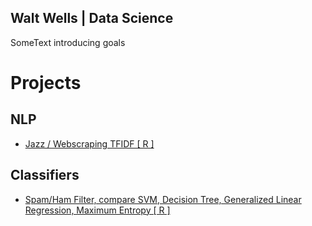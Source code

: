 ## Walt Wells | Data Science

SomeText introducing goals

# Projects

## NLP

* [Jazz / Webscraping TFIDF [ R ]](https://wwells.github.io/CUNY_DATA_607/Week10/JazzTFIDF_Present_Week10.html)


## Classifiers

* [Spam/Ham Filter, compare SVM, Decision Tree, Generalized Linear Regression, Maximum Entropy [ R ]](https://wwells.github.io/CUNY_DATA_607/Week10/DocClassification_Week10.html)

